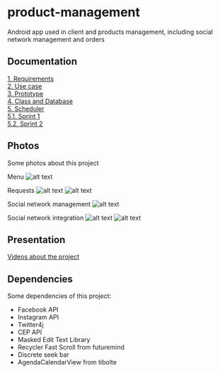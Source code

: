 # product-management
Android app used in client and products management, including social network management and orders

## Documentation
<a href="https://drive.google.com/file/d/1q0fQeljYBcmcDFdOz6as17oxuY25g-22/view?usp=sharing">1. Requirements</a><br>
<a href="https://drive.google.com/file/d/1JOSd9ssmQiWxxhx5RQ4t-mIHSZbd2QpP/view?usp=sharing">2. Use case</a><br>
<a href="https://drive.google.com/file/d/12XP5U2A80BErVUme5PudLTxG7LF6ugSU/view?usp=sharing">3. Prototype</a><br>
<a href="https://drive.google.com/file/d/1EScun0XuPby5yXYKmM3NhUgbZljGJ-OY/view?usp=sharing">4. Class and Database</a><br>
<a href="https://drive.google.com/file/d/16RxJQADHotN5P68Yx1C0CvpH_lkQeh8K/view?usp=sharing">5. Scheduler</a><br>
<a href="https://drive.google.com/file/d/1RMULyfJ2QdflvtaUa93BWfdyziSVshgb/view?usp=sharing">5.1. Sprint 1</a><br>
<a href="https://drive.google.com/file/d/1kJpwNcjvKx4OsfXWAzMbBXn1fVDSwrGR/view?usp=sharing">5.2. Sprint 2</a><br>


## Photos
Some photos about this project<br>

Menu
![alt text](https://drive.google.com/file/d/1_u1PWUZnsyo1R9NW4lUFn6ItOmPq7eH9/view?usp=sharing)

Requests
![alt text](https://drive.google.com/file/d/1jSN_jDLdjAcVqY-ta4_GFvdJYw4URmGZ/view?usp=sharing)
![alt text](https://drive.google.com/file/d/1DpreOqrHAG4l6gNdPN0FyevXn7-GZE0e/view?usp=sharing)

Social network management
![alt text](https://drive.google.com/file/d/1Wjrgim_6kP_kfj_SqGEi8wOmgalo0pDN/view?usp=sharing)

Social network integration
![alt text](https://drive.google.com/file/d/1V4QVPzIEowB7T52PRDQIvmDUiMKhQrr5/view?usp=sharing)
![alt text](https://drive.google.com/file/d/1DY6JnVOWY-754BNLJbcx0bI6wZM9e4k3/view?usp=sharing)



## Presentation
<a href="https://drive.google.com/open?id=1fahSgoSYbEDYhp3kvea-9Y38xAg3Q1Sd">Videos about the project </a>


## Dependencies
Some dependencies of this project:
<br>
<ul>
  <li>Facebook API</li>  
  <li>Instagram API</li>  
  <li>Twitter4j</li> 
  <li>CEP API</li> 
  <li>Masked Edit Text Library</li>
  <li>Recycler Fast Scroll from futuremind</li>
  <li>Discrete seek bar</li>
  <li>AgendaCalendarView from tibolte</li>

</ul>



